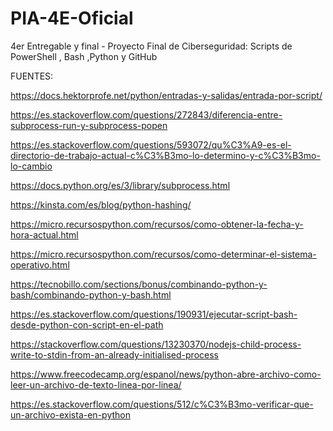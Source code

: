 # PIA-4E-Oficial
4er Entregable y final - Proyecto Final de Ciberseguridad: Scripts de PowerShell , Bash ,Python y GitHub 

FUENTES: 

https://docs.hektorprofe.net/python/entradas-y-salidas/entrada-por-script/

https://es.stackoverflow.com/questions/272843/diferencia-entre-subprocess-run-y-subprocess-popen

https://es.stackoverflow.com/questions/593072/qu%C3%A9-es-el-directorio-de-trabajo-actual-c%C3%B3mo-lo-determino-y-c%C3%B3mo-lo-cambio

https://docs.python.org/es/3/library/subprocess.html

https://kinsta.com/es/blog/python-hashing/

https://micro.recursospython.com/recursos/como-obtener-la-fecha-y-hora-actual.html

https://micro.recursospython.com/recursos/como-determinar-el-sistema-operativo.html

https://tecnobillo.com/sections/bonus/combinando-python-y-bash/combinando-python-y-bash.html

https://es.stackoverflow.com/questions/190931/ejecutar-script-bash-desde-python-con-script-en-el-path

https://stackoverflow.com/questions/13230370/nodejs-child-process-write-to-stdin-from-an-already-initialised-process

https://www.freecodecamp.org/espanol/news/python-abre-archivo-como-leer-un-archivo-de-texto-linea-por-linea/

https://es.stackoverflow.com/questions/512/c%C3%B3mo-verificar-que-un-archivo-exista-en-python
